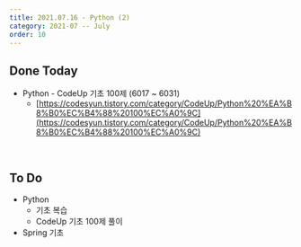 ```yaml
---
title: 2021.07.16 - Python (2)
category: 2021-07 -- July
order: 10
---
```




## Done Today

- Python - CodeUp 기초 100제 (6017 ~ 6031)
  - [https://codesyun.tistory.com/category/CodeUp/Python%20%EA%B8%B0%EC%B4%88%20100%EC%A0%9C](https://codesyun.tistory.com/category/CodeUp/Python%20%EA%B8%B0%EC%B4%88%20100%EC%A0%9C)



<br>

## To Do

- Python
  - 기초 복습
  - CodeUp 기초 100제 풀이
- Spring 기초

